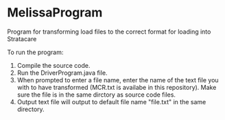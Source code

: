 # MelissaProgram
Program for transforming load files to the correct format for loading into Stratacare

To run the program:
1. Compile the source code.
2. Run the DriverProgram.java file.
3. When prompted to enter a file name, enter the name of the text file you with to have transformed (MCR.txt is availabe in this repository). Make sure the file is in the same dirctory as source code files.
4. Output text file will output to default file name "file.txt" in the same directory.
